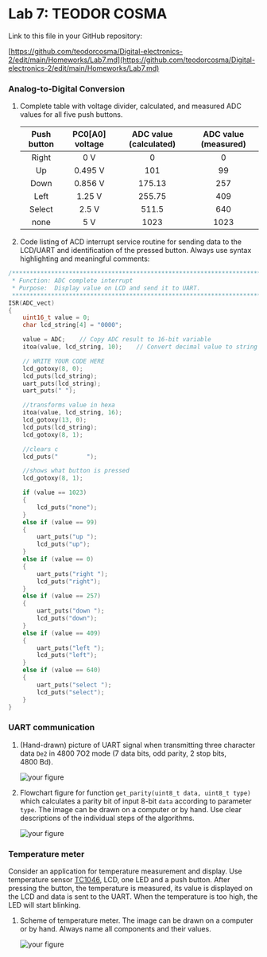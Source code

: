 # Lab 7: TEODOR COSMA

Link to this file in your GitHub repository:

[https://github.com/teodorcosma/Digital-electronics-2/edit/main/Homeworks/Lab7.md](https://github.com/teodorcosma/Digital-electronics-2/edit/main/Homeworks/Lab7.md)


### Analog-to-Digital Conversion

1. Complete table with voltage divider, calculated, and measured ADC values for all five push buttons.

   | **Push button** | **PC0[A0] voltage** | **ADC value (calculated)** | **ADC value (measured)** |
   | :-: | :-: | :-: | :-: |
   | Right  | 0&nbsp;V | 0   | 0 |
   | Up     | 0.495&nbsp;V | 101 | 99 |
   | Down   |   0.856&nbsp;V    |  175.13   | 257 |
   | Left   |    1.25&nbsp;V   |   255.75  | 409 |
   | Select |    2.5&nbsp;V   |  511.5   | 640 |
   | none   |    5&nbsp;V   |  1023   | 1023 |

2. Code listing of ACD interrupt service routine for sending data to the LCD/UART and identification of the pressed button. Always use syntax highlighting and meaningful comments:

```c
/**********************************************************************
 * Function: ADC complete interrupt
 * Purpose:  Display value on LCD and send it to UART.
 **********************************************************************/
ISR(ADC_vect)
{
    uint16_t value = 0;
    char lcd_string[4] = "0000";

    value = ADC;	// Copy ADC result to 16-bit variable
    itoa(value, lcd_string, 10);	// Convert decimal value to string

   	// WRITE YOUR CODE HERE
    lcd_gotoxy(8, 0);
    lcd_puts(lcd_string);
    uart_puts(lcd_string);
    uart_puts(" ");

   	//transforms value in hexa
    itoa(value, lcd_string, 16);
    lcd_gotoxy(13, 0);
    lcd_puts(lcd_string);
    lcd_gotoxy(8, 1);

   	//clears c
    lcd_puts("        ");

   	//shows what button is pressed
    lcd_gotoxy(8, 1);

    if (value == 1023)
    {
        lcd_puts("none");
    }
    else if (value == 99)
    {
        uart_puts("up ");
        lcd_puts("up");
    }
    else if (value == 0)
    {
        uart_puts("right ");
        lcd_puts("right");
    }
    else if (value == 257)
    {
        uart_puts("down ");
        lcd_puts("down");
    }
    else if (value == 409)
    {
        uart_puts("left ");
        lcd_puts("left");
    }
    else if (value == 640)
    {
        uart_puts("select ");
        lcd_puts("select");
    }
}
```


### UART communication

1. (Hand-drawn) picture of UART signal when transmitting three character data `De2` in 4800 7O2 mode (7 data bits, odd parity, 2 stop bits, 4800&nbsp;Bd).

   ![your figure]()

2. Flowchart figure for function `get_parity(uint8_t data, uint8_t type)` which calculates a parity bit of input 8-bit `data` according to parameter `type`. The image can be drawn on a computer or by hand. Use clear descriptions of the individual steps of the algorithms.

   ![your figure]()


### Temperature meter

Consider an application for temperature measurement and display. Use temperature sensor [TC1046](http://ww1.microchip.com/downloads/en/DeviceDoc/21496C.pdf), LCD, one LED and a push button. After pressing the button, the temperature is measured, its value is displayed on the LCD and data is sent to the UART. When the temperature is too high, the LED will start blinking.

1. Scheme of temperature meter. The image can be drawn on a computer or by hand. Always name all components and their values.

   ![your figure]()
